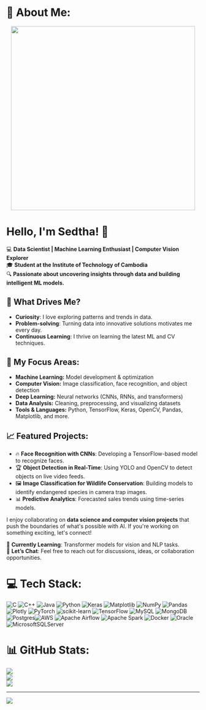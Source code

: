 # 💫 About Me:

<div align="center">
  <img src="https://media.giphy.com/media/JWuBH9rCO2uZuHBFpm/giphy.gif" width="480" height="480">
</div>

# Hello, I'm Sedtha! 👋 


💻 **Data Scientist | Machine Learning Enthusiast | Computer Vision Explorer**  
🎓 **Student at the Institute of Technology of Cambodia**  
🔍 **Passionate about uncovering insights through data and building intelligent ML models.**

## 🚀 What Drives Me?
- **Curiosity**: I love exploring patterns and trends in data.  
- **Problem-solving**: Turning data into innovative solutions motivates me every day.  
- **Continuous Learning**: I thrive on learning the latest ML and CV techniques.  

## 💼 My Focus Areas:
- **Machine Learning:** Model development & optimization  
- **Computer Vision:** Image classification, face recognition, and object detection  
- **Deep Learning:** Neural networks (CNNs, RNNs, and transformers)  
- **Data Analysis:** Cleaning, preprocessing, and visualizing datasets  
- **Tools & Languages:** Python, TensorFlow, Keras, OpenCV, Pandas, Matplotlib, and more.  

## 📈 Featured Projects:
- 🔥 **Face Recognition with CNNs**: Developing a TensorFlow-based model to recognize faces.  
- 🏆 **Object Detection in Real-Time**: Using YOLO and OpenCV to detect objects on live video feeds.  
- 🖼️ **Image Classification for Wildlife Conservation**: Building models to identify endangered species in camera trap images.  
- 📊 **Predictive Analytics**: Forecasted sales trends using time-series models.

I enjoy collaborating on **data science and computer vision projects** that push the boundaries of what's possible with AI. If you're working on something exciting, let's connect!

🌱 **Currently Learning**: Transformer models for vision and NLP tasks.  
💬 **Let’s Chat**: Feel free to reach out for discussions, ideas, or collaboration opportunities.


# 💻 Tech Stack:
![C](https://img.shields.io/badge/c-%2300599C.svg?style=for-the-badge&logo=c&logoColor=white) ![C++](https://img.shields.io/badge/c++-%2300599C.svg?style=for-the-badge&logo=c%2B%2B&logoColor=white) ![Java](https://img.shields.io/badge/java-%23ED8B00.svg?style=for-the-badge&logo=openjdk&logoColor=white) ![Python](https://img.shields.io/badge/python-3670A0?style=for-the-badge&logo=python&logoColor=ffdd54) ![Keras](https://img.shields.io/badge/Keras-%23D00000.svg?style=for-the-badge&logo=Keras&logoColor=white) ![Matplotlib](https://img.shields.io/badge/Matplotlib-%23ffffff.svg?style=for-the-badge&logo=Matplotlib&logoColor=black) ![NumPy](https://img.shields.io/badge/numpy-%23013243.svg?style=for-the-badge&logo=numpy&logoColor=white) ![Pandas](https://img.shields.io/badge/pandas-%23150458.svg?style=for-the-badge&logo=pandas&logoColor=white) ![Plotly](https://img.shields.io/badge/Plotly-%233F4F75.svg?style=for-the-badge&logo=plotly&logoColor=white) ![PyTorch](https://img.shields.io/badge/PyTorch-%23EE4C2C.svg?style=for-the-badge&logo=PyTorch&logoColor=white) ![scikit-learn](https://img.shields.io/badge/scikit--learn-%23F7931E.svg?style=for-the-badge&logo=scikit-learn&logoColor=white) ![TensorFlow](https://img.shields.io/badge/TensorFlow-%23FF6F00.svg?style=for-the-badge&logo=TensorFlow&logoColor=white) ![MySQL](https://img.shields.io/badge/mysql-4479A1.svg?style=for-the-badge&logo=mysql&logoColor=white) ![MongoDB](https://img.shields.io/badge/MongoDB-%234ea94b.svg?style=for-the-badge&logo=mongodb&logoColor=white) ![Postgres](https://img.shields.io/badge/postgres-%23316192.svg?style=for-the-badge&logo=postgresql&logoColor=white)![AWS](https://img.shields.io/badge/AWS-%23FF9900.svg?style=for-the-badge&logo=amazon-aws&logoColor=white) ![Apache Airflow](https://img.shields.io/badge/Apache%20Airflow-017CEE?style=for-the-badge&logo=Apache%20Airflow&logoColor=white) ![Apache Spark](https://img.shields.io/badge/Apache%20Spark-FDEE21?style=for-the-badge&logo=apachespark&logoColor=black) ![Docker](https://img.shields.io/badge/docker-%230db7ed.svg?style=for-the-badge&logo=docker&logoColor=white) ![Oracle](https://img.shields.io/badge/Oracle-F80000?style=for-the-badge&logo=oracle&logoColor=white) ![MicrosoftSQLServer](https://img.shields.io/badge/Microsoft%20SQL%20Server-CC2927?style=for-the-badge&logo=microsoft%20sql%20server&logoColor=white)
# 📊 GitHub Stats:
![](https://github-readme-stats.vercel.app/api?username=Sedtha-019&theme=dark&hide_border=false&include_all_commits=false&count_private=false)<br/>
![](https://nirzak-streak-stats.vercel.app/?user=Sedtha-019&theme=dark&hide_border=false)<br/>
![](https://github-readme-stats.vercel.app/api/top-langs/?username=Sedtha-019&theme=dark&hide_border=false&include_all_commits=false&count_private=false&layout=compact)

---
[![](https://visitcount.itsvg.in/api?id=Sedtha-019&icon=0&color=0)](https://visitcount.itsvg.in)

<!-- Proudly created with GPRM ( https://gprm.itsvg.in ) -->

<!-- Proudly created with GPRM ( https://gprm.itsvg.in ) -->

<!-- Proudly created with GPRM ( https://gprm.itsvg.in ) -->
